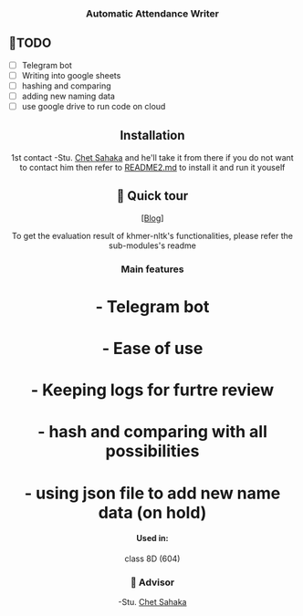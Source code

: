 <div align="center">

### Automatic Attendance Writer

</div>

## 🎯TODO

- [ ] Telegram bot
- [ ] Writing into google sheets
- [ ] hashing and comparing
- [ ] adding new naming data
- [ ] use google drive to run code on cloud

<div align="center">

## Installation

1st contact -Stu. [Chet Sahaka](https://t.me/stack_overflow_copy_and_paste_py) and he'll take it from there
if you do not want to contact him then refer to [README2.md](README2.md) to install it and run it youself

## 🏹 Quick tour

[[Blog]](https://towardsdatascience.com/khmer-natural-language-processing-in-python-c770afb84784)

To get the evaluation result of khmer-nltk's functionalities, please refer the sub-modules's readme

### Main features

# - Telegram bot
# - Ease of use
# - Keeping logs for furtre review
# - hash and comparing with all possibilities
# - using json file to add new name data (on hold)

<div align="center">

#### Used in:

class 8D (604)

### 📜 Advisor

-Stu. [Chet Sahaka](https://t.me/stack_overflow_copy_and_paste_py)

[def]: README2.md